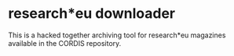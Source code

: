 research*eu downloader
======================

This is a hacked together archiving tool for research*eu magazines available in
the CORDIS repository.
